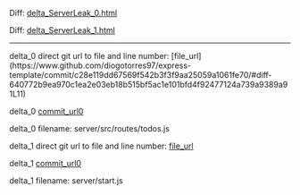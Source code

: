 Diff: [delta_ServerLeak_0.html](./delta_ServerLeak_0.html)

Diff: [delta_ServerLeak_1.html](./delta_ServerLeak_1.html)

<hr>
delta_0 direct git url to file and line number: [file_url](https://www.github.com/diogotorres97/express-template/commit/c28e119dd67569f542b3f3f9aa25059a1061fe70/#diff-640772b9ea970c1ea2e03eb18b515bf5ac1e101bfd4f92477124a739a9389a91L11)

delta_0 [commit_url0](https://www.github.com/diogotorres97/express-template/commit/c28e119dd67569f542b3f3f9aa25059a1061fe70)

delta_0 filename: server/src/routes/todos.js



delta_1 direct git url to file and line number: [file_url](https://www.github.com/Run-DMJ/biteswipe/commit/6c4f09847d6d01c88ae6c1d91ec9c501bc9f4483/#diff-d7a1c96ff48474b5a9f36cea81fa1113bafed7f652e8c18013e82e4a361cd3c1L59)

delta_1 [commit_url0](https://www.github.com/Run-DMJ/biteswipe/commit/6c4f09847d6d01c88ae6c1d91ec9c501bc9f4483)

delta_1 filename: server/start.js



